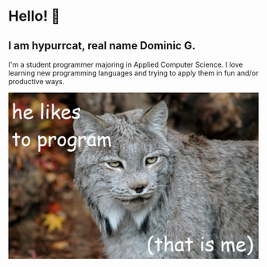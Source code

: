 # Hello! 👋
## I am hypurrcat, real name Dominic G.
I'm a student programmer majoring in Applied Computer Science.
I love learning new programming languages and trying to apply them in fun and/or productive ways.

<img src="gh.png" alt="Cute Lynx Pic" width="600">
